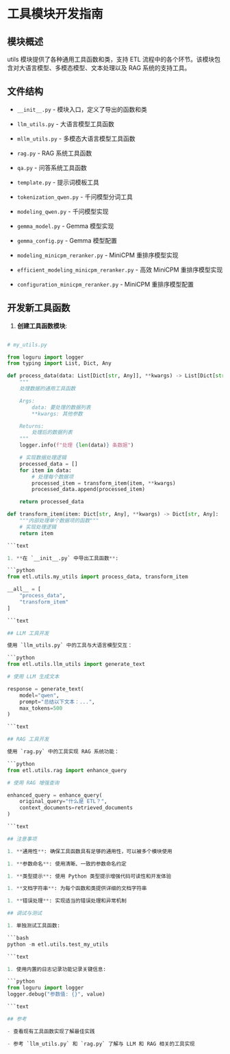 # 工具模块开发指南

## 模块概述

utils 模块提供了各种通用工具函数和类，支持 ETL 流程中的各个环节。该模块包含对大语言模型、多模态模型、文本处理以及 RAG 系统的支持工具。

## 文件结构

- `__init__.py` - 模块入口，定义了导出的函数和类

- `llm_utils.py` - 大语言模型工具函数

- `mllm_utils.py` - 多模态大语言模型工具函数

- `rag.py` - RAG 系统工具函数

- `qa.py` - 问答系统工具函数

- `template.py` - 提示词模板工具

- `tokenization_qwen.py` - 千问模型分词工具

- `modeling_qwen.py` - 千问模型实现

- `gemma_model.py` - Gemma 模型实现

- `gemma_config.py` - Gemma 模型配置

- `modeling_minicpm_reranker.py` - MiniCPM 重排序模型实现

- `efficient_modeling_minicpm_reranker.py` - 高效 MiniCPM 重排序模型实现

- `configuration_minicpm_reranker.py` - MiniCPM 重排序模型配置

## 开发新工具函数

1. **创建工具函数模块**:

```python

# my_utils.py

from loguru import logger
from typing import List, Dict, Any

def process_data(data: List[Dict[str, Any]], **kwargs) -> List[Dict[str, Any]]:
    """
    处理数据的通用工具函数

    Args:
        data: 要处理的数据列表
        **kwargs: 其他参数

    Returns:
        处理后的数据列表
    """
    logger.info(f"处理 {len(data)} 条数据")

    # 实现数据处理逻辑
    processed_data = []
    for item in data:
        # 处理每个数据项
        processed_item = transform_item(item, **kwargs)
        processed_data.append(processed_item)

    return processed_data

def transform_item(item: Dict[str, Any], **kwargs) -> Dict[str, Any]:
    """内部处理单个数据项的函数"""
    # 实现处理逻辑
    return item

```text

1. **在 `__init__.py` 中导出工具函数**:

```python
from etl.utils.my_utils import process_data, transform_item

__all__ = [
    "process_data",
    "transform_item"
]

```text

## LLM 工具开发

使用 `llm_utils.py` 中的工具与大语言模型交互：

```python
from etl.utils.llm_utils import generate_text

# 使用 LLM 生成文本

response = generate_text(
    model="qwen",
    prompt="总结以下文本：...",
    max_tokens=500
)

```text

## RAG 工具开发

使用 `rag.py` 中的工具实现 RAG 系统功能：

```python
from etl.utils.rag import enhance_query

# 使用 RAG 增强查询

enhanced_query = enhance_query(
    original_query="什么是 ETL？",
    context_documents=retrieved_documents
)

```text

## 注意事项

1. **通用性**: 确保工具函数具有足够的通用性，可以被多个模块使用

1. **参数命名**: 使用清晰、一致的参数命名约定

1. **类型提示**: 使用 Python 类型提示增强代码可读性和开发体验

1. **文档字符串**: 为每个函数和类提供详细的文档字符串

1. **错误处理**: 实现适当的错误处理和异常机制

## 调试与测试

1. 单独测试工具函数:

```bash
python -m etl.utils.test_my_utils

```text

1. 使用内置的日志记录功能记录关键信息:

```python
from loguru import logger
logger.debug("参数值: {}", value)

```text

## 参考

- 查看现有工具函数实现了解最佳实践

- 参考 `llm_utils.py` 和 `rag.py` 了解与 LLM 和 RAG 相关的工具实现
